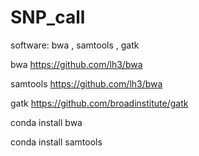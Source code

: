 # SNP_call

software: bwa , samtools , gatk

bwa   https://github.com/lh3/bwa

samtools https://github.com/lh3/bwa

gatk https://github.com/broadinstitute/gatk

  conda install bwa

  conda install samtools


